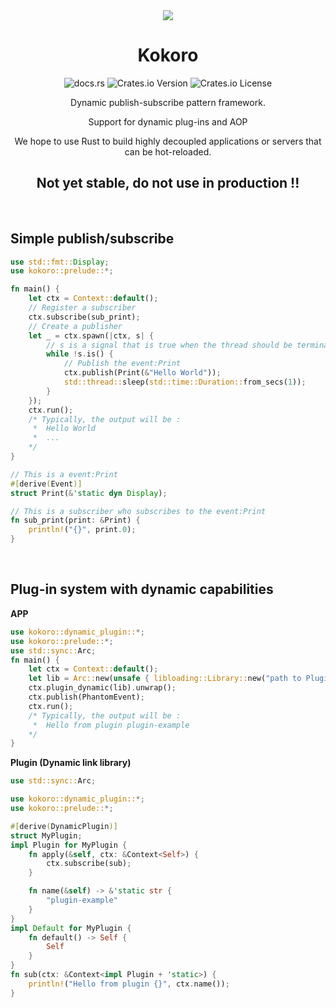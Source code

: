 <div align="center" alt="Kokoro">
  <img src="https://github.com/BERADQ/kokoro-rs/assets/78293733/57a6178e-186f-4526-8ff9-52dd88712daa"></img>
  <h1>Kokoro</h1>

  ![docs.rs](https://img.shields.io/docsrs/kokoro)
  ![Crates.io Version](https://img.shields.io/crates/v/kokoro)
  ![Crates.io License](https://img.shields.io/crates/l/kokoro)
  
  Dynamic publish-subscribe pattern framework.
  
  Support for dynamic plug-ins and AOP

  We hope to use Rust to build highly decoupled applications or servers that can be hot-reloaded.

  <h2>Not yet stable, do not use in production !!</h2>
</div>

<br/>

## Simple publish/subscribe

```rust
use std::fmt::Display;
use kokoro::prelude::*;

fn main() {
    let ctx = Context::default();
    // Register a subscriber
    ctx.subscribe(sub_print);
    // Create a publisher
    let _ = ctx.spawn(|ctx, s| {
        // s is a signal that is true when the thread should be terminated
        while !s.is() {
            // Publish the event:Print
            ctx.publish(Print(&"Hello World"));
            std::thread::sleep(std::time::Duration::from_secs(1));
        }
    });
    ctx.run();
    /* Typically, the output will be :
     *  Hello World
     *  ...
    */
}

// This is a event:Print
#[derive(Event)]
struct Print(&'static dyn Display);

// This is a subscriber who subscribes to the event:Print
fn sub_print(print: &Print) {
    println!("{}", print.0);
}
```

<br/>

## Plug-in system with dynamic capabilities

**APP**
```rust
use kokoro::dynamic_plugin::*;
use kokoro::prelude::*;
use std::sync::Arc;
fn main() {
    let ctx = Context::default();
    let lib = Arc::new(unsafe { libloading::Library::new("path to Plugin (Dynamic link library)").unwrap() });
    ctx.plugin_dynamic(lib).unwrap();
    ctx.publish(PhantomEvent);
    ctx.run();
    /* Typically, the output will be :
     *  Hello from plugin plugin-example
    */
}
```

**Plugin (Dynamic link library)**
```rust
use std::sync::Arc;

use kokoro::dynamic_plugin::*;
use kokoro::prelude::*;

#[derive(DynamicPlugin)]
struct MyPlugin;
impl Plugin for MyPlugin {
    fn apply(&self, ctx: &Context<Self>) {
        ctx.subscribe(sub);
    }

    fn name(&self) -> &'static str {
        "plugin-example"
    }
}
impl Default for MyPlugin {
    fn default() -> Self {
        Self
    }
}
fn sub(ctx: &Context<impl Plugin + 'static>) {
    println!("Hello from plugin {}", ctx.name());
}
```
